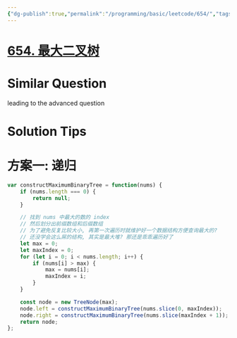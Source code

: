 ```yaml
---
{"dg-publish":true,"permalink":"/programming/basic/leetcode/654/","tags":["leetcode/tree/traversal/sub-tree","leetcode/stack/monotonic-stack","leetcode/unsolved"]}
---
```



# [654. 最大二叉树](https://leetcode.cn/problems/maximum-binary-tree/)

# Similar Question

leading to the advanced question

# Solution Tips

# 方案一: 递归

```js
var constructMaximumBinaryTree = function(nums) {
    if (nums.length === 0) {
        return null;
    }

    // 找到 nums 中最大的数的 index
    // 然后划分出前缀数组和后缀数组
    // 为了避免反复比较大小, 再第一次遍历时就维护好一个数据结构方便查询最大的?
    // 还没学会这么屌的结构, 其实是最大堆? 那还是乖乖遍历好了
    let max = 0;
    let maxIndex = 0;
    for (let i = 0; i < nums.length; i++) {
        if (nums[i] > max) {
            max = nums[i];
            maxIndex = i;
        }
    }

    const node = new TreeNode(max);
    node.left = constructMaximumBinaryTree(nums.slice(0, maxIndex));
    node.right = constructMaximumBinaryTree(nums.slice(maxIndex + 1));
    return node;
};
```
